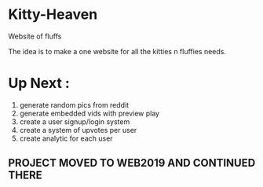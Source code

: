 # Kitty-Heaven
Website of fluffs

The idea is to make a one website for all the kitties n fluffies needs.

# Up Next : 
1. generate random pics from reddit
2. generate embedded vids with preview play
3. create a user signup/login system
4. create a system of upvotes per user
5. create analytic for each user

## PROJECT MOVED TO WEB2019 AND CONTINUED THERE
